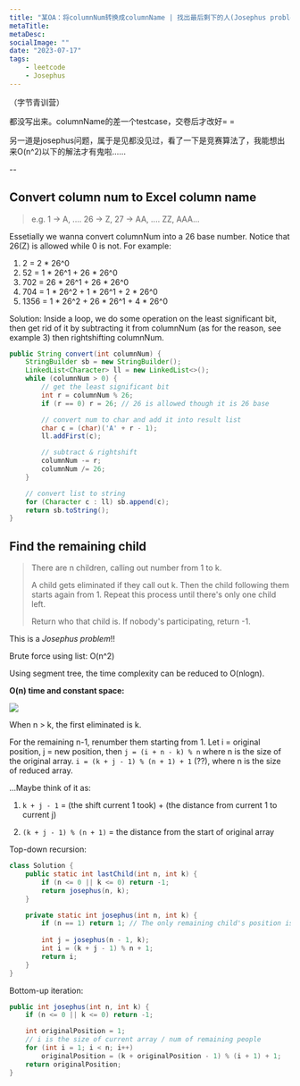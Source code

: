 ```yaml
---
title: "某OA：将columnNum转换成columnName | 找出最后剩下的人(Josephus problem)"
metaTitle:
metaDesc:
socialImage: ""
date: "2023-07-17"
tags:
    - leetcode
    - Josephus
---
```


（字节青训营）

都没写出来。columnName的差一个testcase，交卷后才改好= =

另一道是josephus问题，属于是见都没见过，看了一下是竞赛算法了，我能想出来O(n^2)以下的解法才有鬼啦……

--


## Convert column num to Excel column name 
> e.g. 1 -> A, .... 26 -> Z, 27 -> AA, .... ZZ, AAA...

Essetially we wanna convert columnNum into a 26 base number. Notice that 26(Z) is allowed while 0 is not. For example:
1. 2 = 2 * 26^0
2. 52 = 1 * 26^1 + 26 * 26^0
3. 702 = 26 * 26^1 + 26 * 26^0
4. 704 = 1 * 26^2 + 1 * 26^1 + 2 * 26^0
5. 1356 = 1 * 26^2 + 26 * 26^1 + 4 * 26^0

Solution: Inside a loop, we do some operation on the least significant bit, then get rid of it by subtracting it from columnNum (as for the reason, see example 3) then rightshifting columnNum.

```java
public String convert(int columnNum) {
    StringBuilder sb = new StringBuilder();
    LinkedList<Character> ll = new LinkedList<>();
    while (columnNum > 0) {
        // get the least significant bit
        int r = columnNum % 26;
        if (r == 0) r = 26; // 26 is allowed though it is 26 base

        // convert num to char and add it into result list
        char c = (char)('A' + r - 1);
        ll.addFirst(c);

        // subtract & rightshift
        columnNum -= r;
        columnNum /= 26;
    }

    // convert list to string
    for (Character c : ll) sb.append(c);
    return sb.toString();
}
```

## Find the remaining child
>There are n children, calling out number from 1 to k.
>
>A child gets eliminated if they call out k. Then the child following them starts again from 1. Repeat this process until there's only one child left. 
>
>Return who that child is. If nobody's participating, return -1.

This is a *Josephus problem*!!

Brute force using list: O(n^2)

Using segment tree, the time complexity can be reduced to O(nlogn).


**O(n) time and constant space:**

![](https://pic1.zhimg.com/80/v2-d6241b09838d8369fbf593ff043adc54_1440w.webp)

When n > k, the first eliminated is k.

For the remaining n-1, renumber them starting from 1. Let i = original position, j = new position, then `j = (i + n - k) % n` where n is the size of the original array. 
`i = (k + j - 1) % (n + 1) + 1` (??), where n is the size of reduced array.

...Maybe think of it as:

1. `k + j - 1` = (the shift current 1 took) + (the distance from current 1 to current j) 

2. `(k + j - 1) % (n + 1)` = the distance from the start of original array


Top-down recursion:
```java
class Solution {
    public static int lastChild(int n, int k) {
        if (n <= 0 || k <= 0) return -1;
        return josephus(n, k);
    }

    private static int josephus(int n, int k) {
        if (n == 1) return 1; // The only remaining child's position is 1.
            
        int j = josephus(n - 1, k);
        int i = (k + j - 1) % n + 1;
        return i;
    }
}
```

Bottom-up iteration:
```java
public int josephus(int n, int k) {
    if (n <= 0 || k <= 0) return -1;

    int originalPosition = 1;
    // i is the size of current array / num of remaining people
    for (int i = 1; i < n; i++) 
        originalPosition = (k + originalPosition - 1) % (i + 1) + 1;
    return originalPosition;
}
```